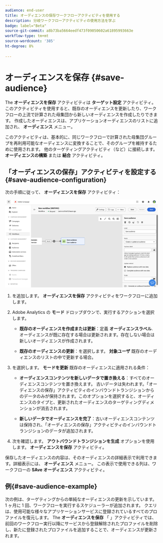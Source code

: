 ```yaml
---
audience: end-user
title: オーディエンスの保存ワークフローアクティビティを使用する
description: 分岐ワークフローアクティビティの使用方法を学ぶ
badge: label="Beta"
source-git-commit: a8b73ba5664eedf473f09050602a61895993663e
workflow-type: tm+mt
source-wordcount: '385'
ht-degree: 8%

---
```



# オーディエンスを保存 {#save-audience}

<!--
>[!CONTEXTUALHELP]
>id="acw_orchestration_saveaudience_activity"
>title="Save an audience"
>abstract="Use this activity to save the workflow audience."
-->

The **オーディエンスを保存** アクティビティは **ターゲット設定** アクティビティ。 このアクティビティを使用すると、既存のオーディエンスを更新したり、ワークフローの上流で計算された母集団から新しいオーディエンスを作成したりできます。 作成したオーディエンスは、アプリケーションオーディエンスのリストに追加され、 **オーディエンス** メニュー。

このアクティビティは、基本的に、同じワークフローで計算された母集団グループを再利用可能なオーディエンスに変換することで、そのグループを維持するために使用されます。 他のターゲティングアクティビティ（など）に接続します。 **オーディエンスの構築** または **結合** アクティビティ。

## 「オーディエンスの保存」アクティビティを設定する{#save-audience-configuration}

次の手順に従って、 **オーディエンスを保存** アクティビティ：

![](../assets/workflow-save-audience.png)

1. を追加します。 **オーディエンスを保存** アクティビティをワークフローに追加します。

1. Adobe Analytics の **モード** ドロップダウンで、実行するアクションを選択します。

   * **既存のオーディエンスを作成または更新**：定義 **オーディエンスラベル**. オーディエンスが既に存在する場合は更新されます。存在しない場合は新しいオーディエンスが作成されます。

   * **既存のオーディエンスの更新**：を選択します。 **対象ユーザ** 既存のオーディエンスのリストの中で更新する場合。

1. を選択します。 **モードを更新** 既存のオーディエンスに適用される条件：

   * **オーディエンスコンテンツを新しいデータで置き換える**：すべてのオーディエンスコンテンツを置き換えます。 古いデータは失われます。「オーディエンスの保存」アクティビティのインバウンドトランジションからのデータのみが保持されます。このオプションを選択すると、オーディエンスのタイプと、更新されたオーディエンスのターゲティングディメンションが消去されます。

   * **新しいデータでオーディエンスを完了**：古いオーディエンスコンテンツは保持され、「オーディエンスの保存」アクティビティのインバウンドトランジションのデータが追加されます。

1. 次を確認します。 **アウトバウンドトランジションを生成** オプションを使用します。 **オーディエンスを保存** アクティビティ。

保存したオーディエンスの内容は、そのオーディエンスの詳細表示で利用できます。詳細表示には、 **オーディエンス** メニュー。 この表示で使用できる列は、ワークフローの **SAve オーディエンス** アクティビティ。


## 例{#save-audience-example}

次の例は、ターゲティングからの単純なオーディエンスの更新を示しています。 1 ヶ月に 1 回、ワークフローを実行するスケジューラーが追加されます。 クエリは、使用可能な様々なアプリケーションサービスに登録されているすべてのプロファイルを復元します。 The **オーディエンスを保存** 「 」アクティビティでは、前回のワークフロー実行以降にサービスから登録解除されたプロファイルを削除し、新たに登録されたプロファイルを追加することで、オーディエンスが更新されます。



